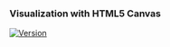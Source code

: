 ### Visualization with HTML5 Canvas

[![Version](https://img.shields.io/badge/Web-https://koushikphy.github.io/FunWithCanvas-success.svg)](https://koushikphy.github.io/FunWithCanvas)  